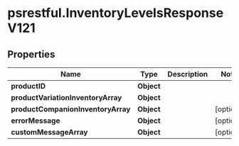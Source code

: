 # psrestful.InventoryLevelsResponseV121

## Properties
Name | Type | Description | Notes
------------ | ------------- | ------------- | -------------
**productID** | **Object** |  | 
**productVariationInventoryArray** | **Object** |  | 
**productCompanionInventoryArray** | **Object** |  | [optional] 
**errorMessage** | **Object** |  | [optional] 
**customMessageArray** | **Object** |  | [optional] 
